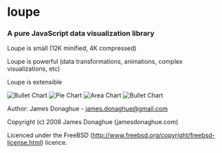 loupe
=====

### A pure JavaScript data visualization library

Loupe is small (12K minified, 4K compressed)

Loupe is powerful (data transformations, animations, complex visualizations, etc)

Loupe is extensible

![Bullet Chart](http://spectaclelabs.io/blog/wp-content/uploads/2013/09/Screen-Shot-2013-09-20-at-7.39.14-AM-300x134.png "Bullet Chart")
![Pie Chart](http://spectaclelabs.io/blog/wp-content/uploads/2013/09/Screen-Shot-2013-09-20-at-7.39.08-AM-300x288.png "Pie Chart")
![Area Chart](http://spectaclelabs.io/blog/wp-content/uploads/2013/09/Screen-Shot-2013-09-20-at-7.39.01-AM-300x126.png "Area Chart")
![Bullet Chart](http://spectaclelabs.io/blog/wp-content/uploads/2013/09/Screen-Shot-2013-09-20-at-7.38.54-AM-300x124.png "Bar Chart")

Author: James Donaghue - james.donaghue@gmail.com

Copyright (c) 2008 James Donaghue (jamesdonaghue.com)

Licenced under the FreeBSD (http://www.freebsd.org/copyright/freebsd-license.html) licence.